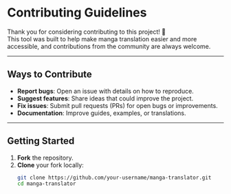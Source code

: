 # Contributing Guidelines

Thank you for considering contributing to this project! 🎉  
This tool was built to help make manga translation easier and more accessible, and contributions from the community are always welcome.

---

## Ways to Contribute
- **Report bugs**: Open an issue with details on how to reproduce.  
- **Suggest features**: Share ideas that could improve the project.  
- **Fix issues**: Submit pull requests (PRs) for open bugs or improvements.  
- **Documentation**: Improve guides, examples, or translations.

---

## Getting Started
1. **Fork** the repository.  
2. **Clone** your fork locally:
   ```bash
   git clone https://github.com/your-username/manga-translator.git
   cd manga-translator
